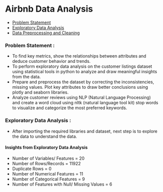 # Airbnb Data Analysis
* [Problem Statement](#ps)
* [Exploratory Data Analysis](#ed)
* [Data Preprocessing and Cleaning](#dp)


<a name="ps"></a>
### Problem Statement : 
* To find key metrics, show the relationships between attributes and deduce customer behavior and trends.
* To perform exploratory data analysis on the customer listings dataset using statistical tools in python to analyze and draw meaningful insights from the data.
* Prepare and preprocess the dataset by correcting the inconsistencies, missing values. Plot key attributes to draw better conclusions using plotly and seaborn libraries.
* Analyze customer reviews using NLP (Natural Language Processing) and create a word cloud using nltk (natural language tool kit) stop words to visualize and categorize the most preferred keywords.

<a name="ed"></a>
### Exploratory Data Analysis : 
* After importing the required libraries and dataset, next step is to explore the data to understand the data.
#### Insights from Exploratory Data Analysis
* Number of Variables/ Features = 20
* Number of Rows/Records = 11922
* Duplicate Rows = 0
* Number of Numerical Features = 11
* Number of Categorical Features = 9
* Number of Features with Null/ Missing Values = 6



